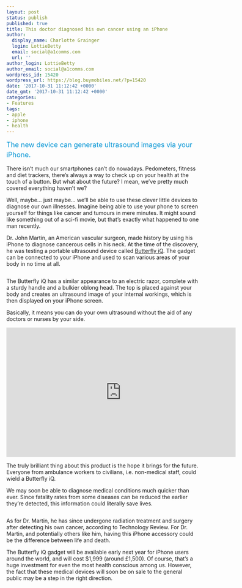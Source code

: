 ```yaml
---
layout: post
status: publish
published: true
title: This doctor diagnosed his own cancer using an iPhone
author:
  display_name: Charlotte Grainger
  login: LottieBetty
  email: social@a1comms.com
  url: ''
author_login: LottieBetty
author_email: social@a1comms.com
wordpress_id: 15420
wordpress_url: https://blog.buymobiles.net/?p=15420
date: '2017-10-31 11:12:42 +0000'
date_gmt: '2017-10-31 11:12:42 +0000'
categories:
- Features
tags:
- apple
- iphone
- health
---
```

<p><span class="postStandFirst" style="color: #0896d5; line-height: 26px; font-size: 18px;">The new device can generate ultrasound images via your iPhone.</span></p>
<p>There isn&rsquo;t much our smartphones can&rsquo;t do nowadays. Pedometers, fitness and diet trackers, there&rsquo;s always a way to check up on your health at the touch of a button. But what about the future? I mean, we&rsquo;ve pretty much covered everything haven&rsquo;t we?</p>
<p>Well, maybe&hellip; just maybe... we&rsquo;ll be able to use these clever little devices to diagnose our own illnesses. Imagine being able to use your phone to screen yourself for things like cancer and tumours in mere minutes. It might sound like something out of a sci-fi movie, but that&rsquo;s exactly what happened to one man recently.</p>
<p>Dr. John Martin, an American vascular surgeon, made history by using his iPhone to diagnose cancerous cells in his neck. At the time of the discovery, he was testing a portable ultrasound device called <a href="https://www.butterflynetwork.com/index.html" target="_blank" rel="noopener">Butterfly iQ</a>. The gadget can be connected to your iPhone and used to scan various areas of your body in no time at all.</p>
<p><img class="aligncenter size-full wp-image-15439" src="https://lh3.googleusercontent.com/y1wUQVPFHnHYm_wYLCBsxlTAwffH51jY848pldabyfZCw1adUImXW5po_KtN5Be93kP2ro9LuFbVdQlL1xT1gx8FFQ=s0" alt="" /></p>
<p>The Butterfly iQ has a similar appearance to an electric razor, complete with a sturdy handle and a bulkier oblong head. The top is placed against your body and creates an ultrasound image of your internal workings, which is then displayed on your iPhone screen.</p>
<p>Basically, it means you can do your own ultrasound without the aid of any doctors or nurses by your side.</p>
<p><iframe src="https://www.youtube.com/embed/_dG8A_St6Mc" width="600" height="338" frameborder="0" allowfullscreen="allowfullscreen"></iframe></p>
<p>The truly brilliant thing about this product is the hope it brings for the future. Everyone from ambulance workers to civilians, i.e. non-medical staff, could wield a Butterfly iQ.</p>
<p>We may soon be able to diagnose medical conditions much quicker than ever. Since fatality rates from some diseases can be reduced the earlier they&rsquo;re detected, this information could literally save lives.</p>
<p><img class="aligncenter size-full wp-image-15419" src="https://lh3.googleusercontent.com/c3cWDHnTtYjlok0mnlM3kSNasBfSt4T9j0ZUUeOvQlSWy-jkYarLAbZPszKB8mkltHoixbb7QJ54yD5zfXa77EOS=s0" alt="" /></p>
<p>As for Dr. Martin, he has since undergone radiation treatment and surgery after detecting his own cancer, according to Technology Review. For Dr. Martin, and potentially others like him, having this iPhone accessory could be the difference between life and death.</p>
<p>The Butterfly iQ gadget will be available early next year for iPhone users around the world, and will cost $1,999 (around &pound;1,500). Of course, that&rsquo;s a huge investment for even the most health conscious among us. However, the fact that these medical devices will soon be on sale to the general public may be a step in the right direction.</p>

